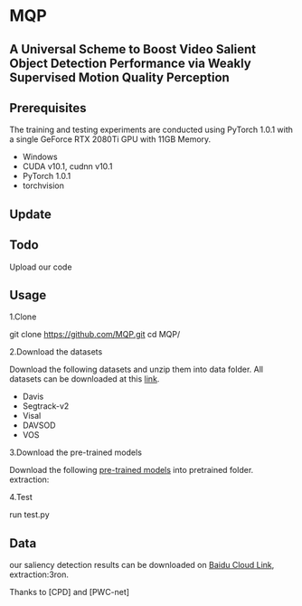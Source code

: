 # MQP
## A Universal Scheme to Boost Video Salient Object Detection Performance via Weakly Supervised Motion Quality Perception
## Prerequisites
The training and testing experiments are conducted using PyTorch 1.0.1 with a single GeForce RTX 2080Ti GPU with 11GB Memory.
* Windows
* CUDA v10.1, cudnn v10.1
* PyTorch 1.0.1
* torchvision
## Update
## Todo
Upload our code
## Usage
1.Clone

git clone https://github.com/MQP.git
cd MQP/

2.Download the datasets

Download the following datasets and unzip them into data folder.
All datasets can be downloaded at this [link]().

* Davis
* Segtrack-v2
* Visal
* DAVSOD
* VOS

3.Download the pre-trained models

Download the following [pre-trained models]() into pretrained folder. extraction:

4.Test

run test.py

## Data
our saliency detection results can be downloaded on [Baidu Cloud Link](https://pan.baidu.com/s/1685nRBX8BOx-tp53iiC4NQ), 
extraction:3ron.

Thanks to [CPD]  and [PWC-net]


